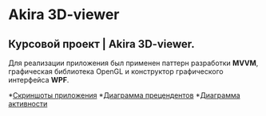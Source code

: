 # Akira 3D-viewer

## Курсовой проект | Akira 3D-viewer.
Для реализации приложения был применен паттерн разработки **MVVM**, графическая библиотека OpenGL и конструктор графического интерфейса **WPF**.

*[Скриншоты приложения](https://github.com/sahland/Akira3D/tree/main/screenshots)
*[Диаграмма прецендентов](https://github.com/sahland/Akira3D/blob/main/diagrams/%D0%94%D0%B8%D0%B0%D0%B3%D1%80%D0%B0%D0%BC%D0%BC%D0%B0%20%D0%BF%D1%80%D0%B5%D1%86%D0%B5%D0%B4%D0%B5%D0%BD%D1%82%D0%BE%D0%B2%20(Use%20case%20diagram)/Akira3d_usecase.png)
*[Диаграмма активности](https://github.com/sahland/Akira3D/blob/main/diagrams/%D0%94%D0%B8%D0%B0%D0%B3%D1%80%D0%B0%D0%BC%D0%BC%D0%B0%20%D0%B0%D0%BA%D1%82%D0%B8%D0%B2%D0%BD%D0%BE%D1%81%D1%82%D0%B8%20(Activity%20diagram)/Akira3d_activity.png)
